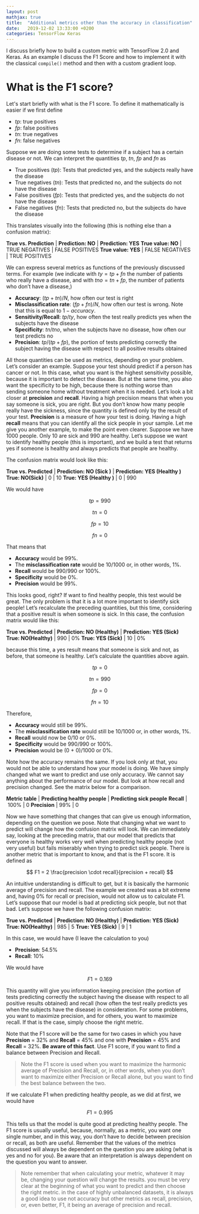 ```yaml
---
layout: post
mathjax: true
title:  "Additional metrics other than the accuracy in classification"
date:   2019-12-02 13:33:00 +0200
categories: TensorFlow Keras
---
```


I discuss briefly how to build a custom metric with TensorFlow 2.0 and
Keras. As an example I discuss the F1 Score and how to implement it
with the classical `compile()` method and then with a custom
gradient loop.
<!--more-->

# What is the F1 score?

Let's start briefly with what is the F1 score. To define it mathematically
is easier if we first define

- $tp$: true positives
- $fp$: false positives
- $tn$: true negatives
- $fn$: false negatives

Suppose we are doing some tests to determine if a subject has a certain disease or not.
We can interpret the quantities $tp$, $tn$, $fp$ and $fn$ as

- True positives ($tp$): Tests that predicted yes, and the subjects really have the disease
- True negatives ($tn$): Tests that predicted no, and the subjects do not have the disease
- False positives ($fp$): Tests that predicted yes, and the subjects do not have the disease
- False negatives ($fn$): Tests that predicted no, but the subjects do have the disease

This translates visually into the following (this is nothing else than a confusion
    matrix):

 **True vs. Prediction** | **Prediction: NO** | **Prediction: YES**
**True value: NO** | TRUE NEGATIVES | FALSE POSITIVES
**True value: YES** | FALSE NEGATIVES | TRUE POSITIVES

We can express several metrics as functions of the previously discussed terms. For
example (we indicate with $ty = tp + fn$ the number of patients who really have a disease, and
    with $tno = tn + fp$, the number of patients who don’t have a disease,)

- **Accuracy**: $(tp + tn)/N$, how often our test is right
- **Misclassification rate**: $(fp + fn)/N$, how often our test is wrong. Note that this is equal to $1 − accuracy$.
- **Sensitivity/Recall**: $tp/ty$, how often the test really predicts yes when the subjects have the disease
- **Specificity**: $tn/tno$, when the subjects have no disease, how often our test predicts no
- **Precision**: $tp/(tp + fp)$, the portion of tests predicting correctly the subject having the disease with respect to all positive results obtained

All those quantities can be used as metrics, depending on your problem. Let’s consider an example. Suppose your test should predict if a person has cancer or not. In this case, what you want is the highest sensitivity possible, because it is important to detect the disease. But at the same time, you also want the specificity to be high, because there is nothing worse than sending someone home without treatment when it is needed.
Let’s look a bit closer at **precision** and **recall**. Having a high precision means that when you say someone is sick, you are right. But you don’t know how many people really have the sickness, since the quantity is defined only by the result of your test. **Precision**
is a measure of how your test is doing. Having a high **recall** means that you can identify all the sick people in your sample. Let me give you another example, to make the point even clearer. Suppose we have 1000 people. Only 10 are sick and 990 are healthy. Let’s suppose we want to identify healthy people (this is important), and we build a test
that returns yes if someone is healthy and always predicts that people are healthy.

The confusion matrix would look like this:

**True vs. Predicted** | **Prediction: NO (Sick )** | **Prediction: YES (Healthy )**
**True: NO(Sick)** | 0 | 10
**True: YES (Healthy )** | 0 | 990

We would have

$$tp = 990$$

$$tn = 0$$

$$fp = 10 $$

$$fn = 0$$

That means that
- **Accuracy** would be 99%.
- The **misclassification rate** would be 10/1000 or, in other words, 1%.
- **Recall** would be 990/990 or 100%.
- **Specificity** would be 0%.
- **Precision** would be 99%.

This looks good, right? If want to find healthy people, this test would be great. The only problem is that it is a lot more important to identify sick people! Let’s recalculate the preceding quantities, but this time, considering that a positive result is when someone is sick. In this case, the confusion matrix would like this:

**True vs. Predicted** | **Prediction: NO (Healthy)** | **Prediction: YES (Sick)**
**True: NO(Healthy)** | 990 | 0%
**True: YES (Sick)** | 10 | 0%

because this time, a yes result means that someone is sick and not, as before, that
someone is healthy. Let’s calculate the quantities above again.

$$tp = 0$$

$$tn = 990$$

$$fp = 0$$

$$fn = 10$$


Therefore,

- **Accuracy** would still be 99%.
- The **misclassification rate** would still be 10/1000 or, in other words, 1%.
- **Recall** would now be 0/10 or 0%.
- **Specificity** would be 990/990 or 100%.
- **Precision** would be (0 + 0)/1000 or 0%.

Note how the accuracy remains the same. If you look only at that, you would not be able to understand how your model is doing. We have simply changed what we want to predict and use only accuracy. We cannot say anything about the performance of our model. But look at how recall and precision changed. See the matrix below for a comparison.

**Metric table** | **Predicting healthy people** | **Predicting sick people**
**Recall** | 100%  | 0
**Precision** | 99% | 0

Now we have something that changes that can give us enough information, depending on the question we pose. Note that changing what we want to predict will change how the confusion matrix will look. We can immediately say, looking at the preceding matrix, that our model that predicts that everyone is healthy works very well when predicting healthy people (not very useful) but fails miserably when trying to predict sick people.
There is another metric that is important to know, and that is the F1 score. It is defined as

$$
F1 = 2 \frac{precision \cdot recall}{precision + recall}
$$

An intuitive understanding is difficult to get, but it is basically the harmonic average of precision and recall. The example we created was a bit extreme and, having 0% for recall or precision, would not allow us to calculate F1. Let’s suppose that our model
is bad at predicting sick people, but not that bad. Let’s suppose we have the following confusion matrix:

**True vs. Predicted** | **Prediction: NO (Healthy)** | **Prediction: YES (Sick)**
**True: NO(Healthy)** | 985 | 5
**True: YES (Sick)** | 9 | 1

In this case, we would have (I leave the calculation to you)
- **Precision**: 54.5%
- **Recall**: 10%

We would have

$$
F1 = 0.169
$$

This quantity will give you information keeping precision (the portion of tests predicting correctly the subject having the disease with respect to all positive results obtained) and recall (how often the test really predicts yes when the subjects have the disease) in consideration. For some problems, you want to maximize precision, and for others, you want to maximize recall. If that is the case, simply choose the right metric.

Note that the F1 score will be the same for two cases in which you have **Precision**    = 32% and **Recall** = 45% and one with **Precision** = 45% and **Recall** = 32%. **Be aware of this fact**. Use F1 score, if you want to find a balance between Precision and Recall.

> Note the F1 score is used when you want to maximize the harmonic average of Precision and Recall, or, in other words, when you don’t want to maximize either Precision or Recall alone, but you want to find the best balance between the two.

If we calculate F1 when predicting healthy people, as we did at first, we would have

$$
F1 = 0.995
$$

This tells us that the model is quite good at predicting healthy people.
The F1 score is usually useful, because, normally, as a metric, you want one single number, and in this way, you don’t have to decide between precision or recall, as
both are useful. Remember that the values of the metrics discussed will always be dependent on the question you are asking (what is yes and no for you). Be aware that an interpretation is always dependent on the question you want to answer.

> Note remember that when calculating your metric, whatever it may be, changing your question will change the results. you must be very clear at the beginning of what you want to predict and then choose the right metric. in the case of highly unbalanced datasets, it is always a good idea to use not accuracy but other metrics as recall, precision, or, even better, F1, it being an average of precision and recall.
